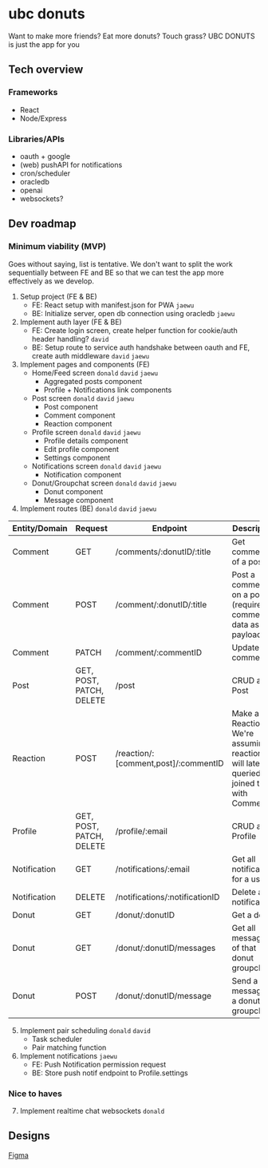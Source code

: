 # ubc donuts

Want to make more friends? Eat more donuts? Touch grass? UBC DONUTS is just the app for you

## Tech overview
### Frameworks
- React
- Node/Express

### Libraries/APIs
- oauth + google
- (web) pushAPI for notifications
- cron/scheduler
- oracledb
- openai
- websockets?

## Dev roadmap
### Minimum viability (MVP)
Goes without saying, list is tentative. We don't want to split the work sequentially between FE and BE so that we can test the app more effectively as we develop. 
1. Setup project (FE & BE)
    - FE: React setup with manifest.json for PWA `jaewu`
    - BE: Initialize server, open db connection using oracledb `jaewu`
2. Implement auth layer (FE & BE)
    - FE: Create login screen, create helper function for cookie/auth header handling? `david`
    - BE: Setup route to service auth handshake between oauth and FE, create auth middleware `david` `jaewu`
3. Implement pages and components (FE)
    - Home/Feed screen `donald` `david` `jaewu`
       - Aggregated posts component
       - Profile + Notifications link components
    - Post screen `donald` `david` `jaewu`
       - Post component
       - Comment component
       - Reaction component
    - Profile screen `donald` `david` `jaewu`
       - Profile details component
       - Edit profile component
       - Settings component
    - Notifications screen `donald` `david` `jaewu`
       - Notification component
    - Donut/Groupchat screen `donald` `david` `jaewu`
       - Donut component
       - Message component 
4. Implement routes (BE) `donald` `david` `jaewu`

| Entity/Domain  | Request | Endpoint | Description |
| ------------- | --------- | -------|------|
| Comment  | GET  | /comments/:donutID/:title | Get comments of a post |
| Comment  | POST  | /comment/:donutID/:title | Post a comment on a post (requires comment data as payload) |
| Comment  | PATCH  | /comment/:commentID | Update a comment |
| Post  | GET, POST, PATCH, DELETE | /post | CRUD a Post |
| Reaction  | POST  | /reaction/:[comment,post]/:commentID | Make a Reaction. We're assuming reactions will later be queried as a joined table with Comment |
| Profile  | GET, POST, PATCH, DELETE  | /profile/:email | CRUD a Profile |
| Notification  | GET  | /notifications/:email | Get all notifications for a user |
| Notification  | DELETE  | /notifications/:notificationID | Delete a notification |
| Donut  | GET | /donut/:donutID | Get a donut |
| Donut  | GET  | /donut/:donutID/messages | Get all messages of that donut groupchat |
| Donut  | POST  | /donut/:donutID/message | Send a message to a donut groupchat |

5. Implement pair scheduling `donald` `david`
    - Task scheduler
    - Pair matching function
6. Implement notifications `jaewu`
    - FE: Push Notification permission request
    - BE: Store push notif endpoint to Profile.settings
### Nice to haves
7. Implement realtime chat websockets `donald`


## Designs
[Figma](https://www.figma.com/design/5MwsKv2K0UF992YiA5SHGG/UBC-Donut?node-id=0-1&t=1UEKMSak5VygBJRv-0)

